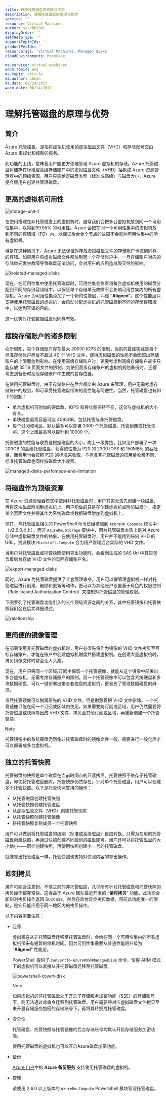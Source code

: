 ```yaml
---
title: 理解托管磁盘的原理与优势
description: 理解托管磁盘的原理与优势
service: ''
resource: Virtual Machines
author: sscchh2001
displayOrder: ''
selfHelpType: ''
supportTopicIds: ''
productPesIds: ''
resourceTags: 'Virtual Machines, Managed Disks'
cloudEnvironments: MoonCake

ms.service: virtual-machines
wacn.topic: aog
ms.topic: article
ms.author: chesh
ms.date: 08/24/2017
wacn.date: 08/24/2017
---
```

# 理解托管磁盘的原理与优势

## 简介

Azure 托管磁盘，是指将虚拟机使用的虚拟磁盘文件（VHD）和存储账号交由 Azure 来规划和控制的服务。

此功能的上线，意味着用户能更方便地管理 Azure 虚拟机的存储。Azure 托管磁盘将储存在标准或高级存储账户中的虚拟磁盘文件（VHD）抽象成 Azure 资源管理器中的顶级资源。用户只需给定磁盘类型（标准或高级）与磁盘大小，Azure 便会替用户创建并管理磁盘。

## 更高的虚拟机可用性

![storage-unit-1](media/aog-virtual-machines-managed-disks-principles-and-advantages-understanding/storage-unit-1.png)

在使用搭建在非托管磁盘上的虚拟机时，通常我们会把多台虚拟机放到同一个可用性集中，以得到99.95% 的可用性。Azure 会把在同一个可用性集中的虚拟机放到不同的容错域（FD）内，以保证后台单个节点的故障不会影响可用性集中的所有虚拟机。

但是在这种情况下，Azure 无法保证对存放虚拟磁盘文件的存储账户也做到同样的容错。如果用户将虚拟磁盘文件都放到同一个存储账户中，一旦存储账户对应的存储单元发生故障导致磁盘无法访问，会对用户的应用造成毁灭性的影响。

![isolated-managed-disks](media/aog-virtual-machines-managed-disks-principles-and-advantages-understanding/isolated-managed-disks.png)

现在，在可用性集中使用托管磁盘时，可用性集会负责将每台虚拟机使用的磁盘分配到不同的存储容错域中，以保证单个存储单元故障不会影响可用性集内的所有虚拟机。Azure 为可用性集添加了一个新的性能层，叫做 “**Aligned**”。这个性能层只支持使用托管磁盘的虚拟机，会自动分配虚拟机的托管磁盘到不同的存储容错域中，以达到容错的目的。

这一优势对托管数据磁盘也同样有效。

## 摆脱存储账户的诸多限制

众所周知，每个存储账户存在最大 20000 IOPS 的限制，当前的最佳实践是每个标准存储账户存放不超过 40 个 VHD 文件，使得虚拟磁盘的性能不会因超出存储账户的上限而收到影响。在使用高级存储账户时，更要考虑到高级存储账户最多只能存放 35TB 页面文件的限制。为使用高级存储账户的虚拟机规划备份时，还得考虑到备份时高级存储账户中生成的暂存位置。

在使用托管磁盘时，由于存储账户在后台都交由 Azure 来管理，用户无需考虑存储账户的规划，即可享受托管磁盘带来的高性能与简便性。当然，托管磁盘也有如下的限制：

- 单台虚拟机可附加的硬盘数、IOPS 和吞吐量保持不变，这仅与虚拟机的大小有关。
- 单块磁盘最高容量可达 4095GB，包括托管与非托管磁盘。
- 每个订阅和地区，默认最多可以部署 2000 个托管磁盘、托管镜像或托管快照。这个上限最高可以提升到 10000 个。

托管磁盘的性能与收费是根据磁盘的大小，向上一级靠拢。比如用户部署了一块 200GB 的高级托管磁盘，获得的性能为 P20 的 2300 IOPS 和 150MB/s 的吞吐量，而费用也会按照 P20 的标准来收取。与标准非托管磁盘的按用量收费不同，标准托管磁盘也同样按磁盘大小收费。

![managed-disks-perfomace-and-limitation](media/aog-virtual-machines-managed-disks-principles-and-advantages-understanding/managed-disks-perfomace-and-limitation.png)

## 将磁盘作为顶级资源

在 Azure 资源管理器模式中使用非托管磁盘时，用户其实无法先创建一块磁盘，再将这块磁盘附加到虚拟机上。用户能做的只是在创建虚拟机或附加磁盘时，指定某个页面文件并将其作为系统磁盘或数据磁盘附加到虚拟机上。

现在，与托管磁盘相关的 PowerShell 命令已经被加到 `AzureRm.Compute` 模块中（v2.6.0以上），而非 `AzureRm.Storage` 模块中，因为托管磁盘本质上是对 Azure 存储中虚拟磁盘文件的抽象。在使用托管磁盘时，用户并不能找到任何 VHD 的 URL，资源模块 `Microsoft.Compute` 会为用户管理后台实际的 VHD 文件。

当用户对托管磁盘或托管快照使用导出功能时，会看到生成的 SAS Uri 中其实包含着后台存放 VHD 文件的实际存储账户名。

![export-managed-disks](media/aog-virtual-machines-managed-disks-principles-and-advantages-understanding/export-managed-disks.png)

同时，Azure 为托管磁盘提供了全套管理命令，用户可以像管理虚拟机一样对托管磁盘进行创建、删除和更新等动作，更可以为其他账户设置基于角色的权限控制（Role-based Authorization Control）来控制对托管磁盘的管理权限。

下图罗列了托管磁盘功能引入的三个顶级资源之间的关系，其中托管镜像和托管快照我们会在后文详细讲述。

![relationship](media/aog-virtual-machines-managed-disks-principles-and-advantages-understanding/relationship.png)

## 更简便的镜像管理

在部署使用非托管磁盘的虚拟机时，用户必须先将作为镜像的 VHD 文件拷贝至目标存储账户，才能在账户中创建虚拟机磁盘并搭建虚拟机。在创建大量虚拟机时，拷贝镜像文件时常会让人头疼。

现在，用户只需同一个区域/订阅中保留一个托管镜像，就能从这个镜像中部署出多台虚拟机，无需考虑存储账户的限制。而一个托管镜像中可以包含系统硬盘和多块数据硬盘，可以一键部署出带全套磁盘的虚拟机，更省去了管理数据磁盘的麻烦。

虽然托管镜像可以脱离原先的 VHD 文件，但是别急着把 VHD 文件删除。一个托管镜像只能在同一个订阅或区域内使用，如果需要跨订阅或区域，用户仍然需要将托管磁盘或快照导出成 VHD 文件，拷贝至其他订阅或区域，再重新创建一个托管镜像。

> [!NOTE]
> 托管镜像中的系统硬盘仍然像非托管磁盘时的镜像文件一般，需要进行一般化后才可以部署成多台虚拟机。

## 独立的托管快照

托管磁盘的快照是单个磁盘在当前时间点的只读拷贝。托管快照不依存于托管磁盘，即使将托管磁盘删除，托管快照仍然存在。针对单个托管磁盘，用户可以创建多个托管快照。以下是托管快照支持的操作：

- 从托管磁盘创建托管快照
- 从托管快照创建托管磁盘
- 从虚拟磁盘文件（VHD）创建托管快照
- 从托管快照创建托管镜像
- 将托管快照复制成另一个托管快照

用户可以做到将托管磁盘的级别（标准或高级磁盘）自由转换，只需为在用的托管磁盘创建快照，再通过快照创建不同级别的磁盘即可。用户还可以将托管磁盘的大小缩小——同样创建快照，再使用快照创建小一号的托管磁盘。

就像导出托管磁盘一样，托管快照也支持对快照内容的导出操作。

## 即刻拷贝

用户可能会注意到，不像之前的非托管磁盘，几乎所有针对托管磁盘和托管快照的拷贝操作都非常快。这得益于 Azure 团队最近开发的 “**读时拷贝**” 功能。此功能会即刻对拷贝操作返回 Success，然后在后台异步拷贝数据。目前此功能唯一的限制，是它只能应用于同一地区内的拷贝操作。

以下内容需要注意：

- 迁移

    虚拟机在从非托管磁盘迁移至托管磁盘时，会给在同一个可用性集内的所有虚拟机带来有短暂的停机时间。因为可用性集需要从普通性能层升级为 “**Aligned**” 性能层。

    PowerShell 提供了 `ConvertTo-AzureRmVMManagedDisk` 命令，使得 ARM 模式下的虚拟机可以直接从非托管磁盘迁移至托管磁盘。

    ![powershell-covert-disk](media/aog-virtual-machines-managed-disks-principles-and-advantages-understanding/powershell-covert-disk.png)

   > [!NOTE]
   > 如果虚拟机的非托管磁盘处于开启了存储服务加密功能（SSE）的存储账号下，则无法通过此命令迁移到托管磁盘。用户需要将对应虚拟磁盘文件拷贝至未开启存储服务加密的存储账号下，再将其转换成托管磁盘。

- 安全性

    托管磁盘、托管快照与托管镜像的后台存储账号均默认开启存储服务加密功能。

    使用托管磁盘的虚拟机也可以开启Azure磁盘加密功能。

- 备份

    [Azure 门户](https://portal.azure.cn)中的 **Azure 备份服务** 支持使用托管磁盘的虚拟机。

- 管理

    请使用 2.6.0 以上版本的 `AzureRm.Compute` PowerShell 模块管理托管磁盘。